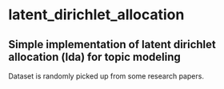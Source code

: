 # latent_dirichlet_allocation

## Simple implementation of latent dirichlet allocation (lda) for topic modeling

Dataset is randomly picked up from some research papers.

